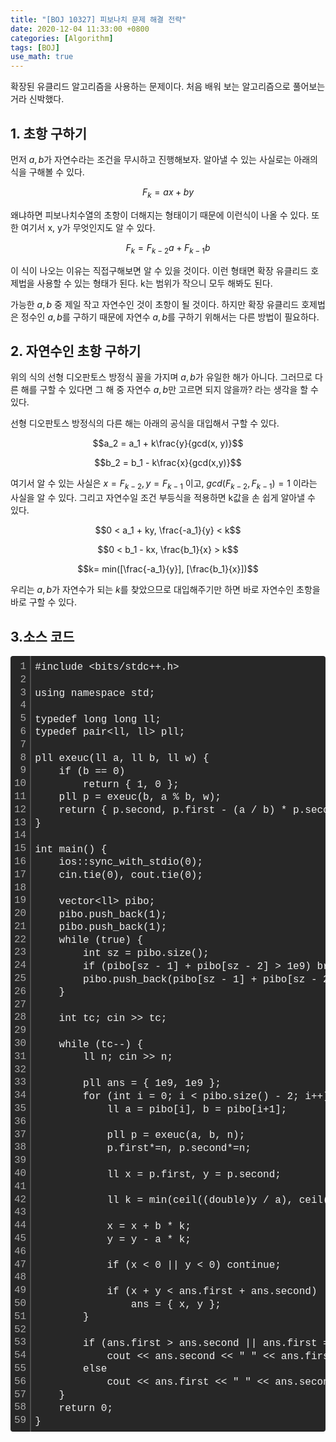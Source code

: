 ```yaml
---
title: "[BOJ 10327] 피보나치 문제 해결 전략"
date: 2020-12-04 11:33:00 +0800
categories: [Algorithm]
tags: [BOJ]
use_math: true
---
```




 확장된 유클리드 알고리즘을 사용하는 문제이다. 처음 배워 보는 알고리즘으로 풀어보는 거라 신박했다.

## 1. 초항 구하기

  먼저 $a, b$가 자연수라는 조건을 무시하고 진행해보자. 알아낼 수 있는 사실로는 아래의 식을 구해볼 수 있다.

$$F_{k} = ax+by$$

 왜냐하면 피보나치수열의 초항이 더해지는 형태이기 때문에 이런식이 나올 수 있다. 또한 여기서 x, y가 무엇인지도 알 수 있다.

$$F_{k} = F_{k-2}a+F_{k-1}b$$

이 식이 나오는 이유는 직접구해보면 알 수 있을 것이다. 이런 형태면 확장 유클리드 호제법을 사용할 수 있는 형태가 된다. k는 범위가 작으니 모두 해봐도 된다.

 가능한 $a, b$ 중 제일 작고 자연수인 것이 초항이 될 것이다. 하지만 확장 유클리드 호제법은 정수인 $a, b$를 구하기 때문에 자연수 $a, b$를 구하기 위해서는 다른 방법이 필요하다.



 ## 2. 자연수인 초항 구하기

 위의 식의 선형 디오판토스 방정식 꼴을 가지며 $a, b$가 유일한 해가 아니다. 그러므로 다른 해를 구할 수 있다면 그 해 중 자연수 $a, b$만 고르면 되지 않을까? 라는 생각을 할 수 있다.

 선형 디오판토스 방정식의 다른 해는 아래의 공식을 대입해서 구할 수 있다.

$$a_2 = a_1 + k\frac{y}{gcd(x, y)}$$

$$b_2 = b_1 - k\frac{x}{gcd(x,y)}$$

 여기서 알 수 있는 사실은 $x = F_{k-2}, y = F_{k-1}$ 이고, $gcd(F_{k-2}, F_{k-1}) = 1$ 이라는 사실을 알 수 있다. 그리고 자연수일 조건 부등식을 적용하면 k값을 손 쉽게 알아낼 수 있다.

$$0 < a_1 + ky, \frac{-a_1}{y} < k$$

$$0 < b_1 - kx, \frac{b_1}{x} > k$$

$$k= min([\frac{-a_1}{y}], [\frac{b_1}{x}])$$

 우리는 $a, b$가 자연수가 되는 $k$를 찾았으므로 대입해주기만 하면 바로 자연수인 초항을 바로 구할 수 있다.



## 3.소스 코드

<div class="colorscripter-code" style="color:#f0f0f0;font-family:Consolas, 'Liberation Mono', Menlo, Courier, monospace !important; position:relative !important;overflow:auto"><table class="colorscripter-code-table" style="margin:0;padding:0;border:none;background-color:#272727;border-radius:4px;" cellspacing="0" cellpadding="0"><tr><td style="padding:6px;border-right:2px solid #4f4f4f"><div style="margin:0;padding:0;word-break:normal;text-align:right;color:#aaa;font-family:Consolas, 'Liberation Mono', Menlo, Courier, monospace !important;line-height:130%"><div style="line-height:130%">1</div><div style="line-height:130%">2</div><div style="line-height:130%">3</div><div style="line-height:130%">4</div><div style="line-height:130%">5</div><div style="line-height:130%">6</div><div style="line-height:130%">7</div><div style="line-height:130%">8</div><div style="line-height:130%">9</div><div style="line-height:130%">10</div><div style="line-height:130%">11</div><div style="line-height:130%">12</div><div style="line-height:130%">13</div><div style="line-height:130%">14</div><div style="line-height:130%">15</div><div style="line-height:130%">16</div><div style="line-height:130%">17</div><div style="line-height:130%">18</div><div style="line-height:130%">19</div><div style="line-height:130%">20</div><div style="line-height:130%">21</div><div style="line-height:130%">22</div><div style="line-height:130%">23</div><div style="line-height:130%">24</div><div style="line-height:130%">25</div><div style="line-height:130%">26</div><div style="line-height:130%">27</div><div style="line-height:130%">28</div><div style="line-height:130%">29</div><div style="line-height:130%">30</div><div style="line-height:130%">31</div><div style="line-height:130%">32</div><div style="line-height:130%">33</div><div style="line-height:130%">34</div><div style="line-height:130%">35</div><div style="line-height:130%">36</div><div style="line-height:130%">37</div><div style="line-height:130%">38</div><div style="line-height:130%">39</div><div style="line-height:130%">40</div><div style="line-height:130%">41</div><div style="line-height:130%">42</div><div style="line-height:130%">43</div><div style="line-height:130%">44</div><div style="line-height:130%">45</div><div style="line-height:130%">46</div><div style="line-height:130%">47</div><div style="line-height:130%">48</div><div style="line-height:130%">49</div><div style="line-height:130%">50</div><div style="line-height:130%">51</div><div style="line-height:130%">52</div><div style="line-height:130%">53</div><div style="line-height:130%">54</div><div style="line-height:130%">55</div><div style="line-height:130%">56</div><div style="line-height:130%">57</div><div style="line-height:130%">58</div><div style="line-height:130%">59</div></div></td><td style="padding:6px 0;text-align:left"><div style="margin:0;padding:0;color:#f0f0f0;font-family:Consolas, 'Liberation Mono', Menlo, Courier, monospace !important;line-height:130%"><div style="padding:0 6px; white-space:pre; line-height:130%">#include&nbsp;&lt;bits/stdc++.h&gt;</div><div style="padding:0 6px; white-space:pre; line-height:130%">&nbsp;</div><div style="padding:0 6px; white-space:pre; line-height:130%">using&nbsp;namespace&nbsp;std;</div><div style="padding:0 6px; white-space:pre; line-height:130%">&nbsp;</div><div style="padding:0 6px; white-space:pre; line-height:130%">typedef&nbsp;long&nbsp;long&nbsp;ll;</div><div style="padding:0 6px; white-space:pre; line-height:130%">typedef&nbsp;pair&lt;ll,&nbsp;ll&gt;&nbsp;pll;</div><div style="padding:0 6px; white-space:pre; line-height:130%">&nbsp;</div><div style="padding:0 6px; white-space:pre; line-height:130%">pll&nbsp;exeuc(ll&nbsp;a,&nbsp;ll&nbsp;b,&nbsp;ll&nbsp;w)&nbsp;{</div><div style="padding:0 6px; white-space:pre; line-height:130%">&nbsp;&nbsp;&nbsp;&nbsp;if&nbsp;(b&nbsp;==&nbsp;0)</div><div style="padding:0 6px; white-space:pre; line-height:130%">&nbsp;&nbsp;&nbsp;&nbsp;&nbsp;&nbsp;&nbsp;&nbsp;return&nbsp;{&nbsp;1,&nbsp;0&nbsp;};</div><div style="padding:0 6px; white-space:pre; line-height:130%">&nbsp;&nbsp;&nbsp;&nbsp;pll&nbsp;p&nbsp;=&nbsp;exeuc(b,&nbsp;a&nbsp;%&nbsp;b,&nbsp;w);</div><div style="padding:0 6px; white-space:pre; line-height:130%">&nbsp;&nbsp;&nbsp;&nbsp;return&nbsp;{&nbsp;p.second,&nbsp;p.first&nbsp;-&nbsp;(a&nbsp;/&nbsp;b)&nbsp;*&nbsp;p.second&nbsp;};</div><div style="padding:0 6px; white-space:pre; line-height:130%">}</div><div style="padding:0 6px; white-space:pre; line-height:130%">&nbsp;</div><div style="padding:0 6px; white-space:pre; line-height:130%">int&nbsp;main()&nbsp;{</div><div style="padding:0 6px; white-space:pre; line-height:130%">&nbsp;&nbsp;&nbsp;&nbsp;ios::sync_with_stdio(0);</div><div style="padding:0 6px; white-space:pre; line-height:130%">&nbsp;&nbsp;&nbsp;&nbsp;cin.tie(0),&nbsp;cout.tie(0);</div><div style="padding:0 6px; white-space:pre; line-height:130%">&nbsp;</div><div style="padding:0 6px; white-space:pre; line-height:130%">&nbsp;&nbsp;&nbsp;&nbsp;vector&lt;ll&gt;&nbsp;pibo;</div><div style="padding:0 6px; white-space:pre; line-height:130%">&nbsp;&nbsp;&nbsp;&nbsp;pibo.push_back(1);</div><div style="padding:0 6px; white-space:pre; line-height:130%">&nbsp;&nbsp;&nbsp;&nbsp;pibo.push_back(1);</div><div style="padding:0 6px; white-space:pre; line-height:130%">&nbsp;&nbsp;&nbsp;&nbsp;while&nbsp;(true)&nbsp;{</div><div style="padding:0 6px; white-space:pre; line-height:130%">&nbsp;&nbsp;&nbsp;&nbsp;&nbsp;&nbsp;&nbsp;&nbsp;int&nbsp;sz&nbsp;=&nbsp;pibo.size();</div><div style="padding:0 6px; white-space:pre; line-height:130%">&nbsp;&nbsp;&nbsp;&nbsp;&nbsp;&nbsp;&nbsp;&nbsp;if&nbsp;(pibo[sz&nbsp;-&nbsp;1]&nbsp;+&nbsp;pibo[sz&nbsp;-&nbsp;2]&nbsp;&gt;&nbsp;1e9)&nbsp;break;</div><div style="padding:0 6px; white-space:pre; line-height:130%">&nbsp;&nbsp;&nbsp;&nbsp;&nbsp;&nbsp;&nbsp;&nbsp;pibo.push_back(pibo[sz&nbsp;-&nbsp;1]&nbsp;+&nbsp;pibo[sz&nbsp;-&nbsp;2]);</div><div style="padding:0 6px; white-space:pre; line-height:130%">&nbsp;&nbsp;&nbsp;&nbsp;}</div><div style="padding:0 6px; white-space:pre; line-height:130%">&nbsp;</div><div style="padding:0 6px; white-space:pre; line-height:130%">&nbsp;&nbsp;&nbsp;&nbsp;int&nbsp;tc;&nbsp;cin&nbsp;&gt;&gt;&nbsp;tc;</div><div style="padding:0 6px; white-space:pre; line-height:130%">&nbsp;</div><div style="padding:0 6px; white-space:pre; line-height:130%">&nbsp;&nbsp;&nbsp;&nbsp;while&nbsp;(tc--)&nbsp;{</div><div style="padding:0 6px; white-space:pre; line-height:130%">&nbsp;&nbsp;&nbsp;&nbsp;&nbsp;&nbsp;&nbsp;&nbsp;ll&nbsp;n;&nbsp;cin&nbsp;&gt;&gt;&nbsp;n;</div><div style="padding:0 6px; white-space:pre; line-height:130%">&nbsp;</div><div style="padding:0 6px; white-space:pre; line-height:130%">&nbsp;&nbsp;&nbsp;&nbsp;&nbsp;&nbsp;&nbsp;&nbsp;pll&nbsp;ans&nbsp;=&nbsp;{&nbsp;1e9,&nbsp;1e9&nbsp;};</div><div style="padding:0 6px; white-space:pre; line-height:130%">&nbsp;&nbsp;&nbsp;&nbsp;&nbsp;&nbsp;&nbsp;&nbsp;for&nbsp;(int&nbsp;i&nbsp;=&nbsp;0;&nbsp;i&nbsp;&lt;&nbsp;pibo.size()&nbsp;-&nbsp;2;&nbsp;i++)&nbsp;{</div><div style="padding:0 6px; white-space:pre; line-height:130%">&nbsp;&nbsp;&nbsp;&nbsp;&nbsp;&nbsp;&nbsp;&nbsp;&nbsp;&nbsp;&nbsp;&nbsp;ll&nbsp;a&nbsp;=&nbsp;pibo[i],&nbsp;b&nbsp;=&nbsp;pibo[i+1];</div><div style="padding:0 6px; white-space:pre; line-height:130%">&nbsp;</div><div style="padding:0 6px; white-space:pre; line-height:130%">&nbsp;&nbsp;&nbsp;&nbsp;&nbsp;&nbsp;&nbsp;&nbsp;&nbsp;&nbsp;&nbsp;&nbsp;pll&nbsp;p&nbsp;=&nbsp;exeuc(a,&nbsp;b,&nbsp;n);</div><div style="padding:0 6px; white-space:pre; line-height:130%">&nbsp;&nbsp;&nbsp;&nbsp;&nbsp;&nbsp;&nbsp;&nbsp;&nbsp;&nbsp;&nbsp;&nbsp;p.first*=n,&nbsp;p.second*=n;</div><div style="padding:0 6px; white-space:pre; line-height:130%">&nbsp;</div><div style="padding:0 6px; white-space:pre; line-height:130%">&nbsp;&nbsp;&nbsp;&nbsp;&nbsp;&nbsp;&nbsp;&nbsp;&nbsp;&nbsp;&nbsp;&nbsp;ll&nbsp;x&nbsp;=&nbsp;p.first,&nbsp;y&nbsp;=&nbsp;p.second;</div><div style="padding:0 6px; white-space:pre; line-height:130%">&nbsp;</div><div style="padding:0 6px; white-space:pre; line-height:130%">&nbsp;&nbsp;&nbsp;&nbsp;&nbsp;&nbsp;&nbsp;&nbsp;&nbsp;&nbsp;&nbsp;&nbsp;ll&nbsp;k&nbsp;=&nbsp;min(ceil((double)y&nbsp;/&nbsp;a),&nbsp;ceil((double)-x&nbsp;/&nbsp;b));</div><div style="padding:0 6px; white-space:pre; line-height:130%">&nbsp;</div><div style="padding:0 6px; white-space:pre; line-height:130%">&nbsp;&nbsp;&nbsp;&nbsp;&nbsp;&nbsp;&nbsp;&nbsp;&nbsp;&nbsp;&nbsp;&nbsp;x&nbsp;=&nbsp;x&nbsp;+&nbsp;b&nbsp;*&nbsp;k;</div><div style="padding:0 6px; white-space:pre; line-height:130%">&nbsp;&nbsp;&nbsp;&nbsp;&nbsp;&nbsp;&nbsp;&nbsp;&nbsp;&nbsp;&nbsp;&nbsp;y&nbsp;=&nbsp;y&nbsp;-&nbsp;a&nbsp;*&nbsp;k;</div><div style="padding:0 6px; white-space:pre; line-height:130%">&nbsp;</div><div style="padding:0 6px; white-space:pre; line-height:130%">&nbsp;&nbsp;&nbsp;&nbsp;&nbsp;&nbsp;&nbsp;&nbsp;&nbsp;&nbsp;&nbsp;&nbsp;if&nbsp;(x&nbsp;&lt;&nbsp;0&nbsp;||&nbsp;y&nbsp;&lt;&nbsp;0)&nbsp;continue;</div><div style="padding:0 6px; white-space:pre; line-height:130%">&nbsp;</div><div style="padding:0 6px; white-space:pre; line-height:130%">&nbsp;&nbsp;&nbsp;&nbsp;&nbsp;&nbsp;&nbsp;&nbsp;&nbsp;&nbsp;&nbsp;&nbsp;if&nbsp;(x&nbsp;+&nbsp;y&nbsp;&lt;&nbsp;ans.first&nbsp;+&nbsp;ans.second)</div><div style="padding:0 6px; white-space:pre; line-height:130%">&nbsp;&nbsp;&nbsp;&nbsp;&nbsp;&nbsp;&nbsp;&nbsp;&nbsp;&nbsp;&nbsp;&nbsp;&nbsp;&nbsp;&nbsp;&nbsp;ans&nbsp;=&nbsp;{&nbsp;x,&nbsp;y&nbsp;};</div><div style="padding:0 6px; white-space:pre; line-height:130%">&nbsp;&nbsp;&nbsp;&nbsp;&nbsp;&nbsp;&nbsp;&nbsp;}</div><div style="padding:0 6px; white-space:pre; line-height:130%">&nbsp;</div><div style="padding:0 6px; white-space:pre; line-height:130%">&nbsp;&nbsp;&nbsp;&nbsp;&nbsp;&nbsp;&nbsp;&nbsp;if&nbsp;(ans.first&nbsp;&gt;&nbsp;ans.second&nbsp;||&nbsp;ans.first&nbsp;==&nbsp;0)</div><div style="padding:0 6px; white-space:pre; line-height:130%">&nbsp;&nbsp;&nbsp;&nbsp;&nbsp;&nbsp;&nbsp;&nbsp;&nbsp;&nbsp;&nbsp;&nbsp;cout&nbsp;&lt;&lt;&nbsp;ans.second&nbsp;&lt;&lt;&nbsp;"&nbsp;"&nbsp;&lt;&lt;&nbsp;ans.first&nbsp;+&nbsp;ans.second&nbsp;&lt;&lt;&nbsp;"\n";</div><div style="padding:0 6px; white-space:pre; line-height:130%">&nbsp;&nbsp;&nbsp;&nbsp;&nbsp;&nbsp;&nbsp;&nbsp;else</div><div style="padding:0 6px; white-space:pre; line-height:130%">&nbsp;&nbsp;&nbsp;&nbsp;&nbsp;&nbsp;&nbsp;&nbsp;&nbsp;&nbsp;&nbsp;&nbsp;cout&nbsp;&lt;&lt;&nbsp;ans.first&nbsp;&lt;&lt;&nbsp;"&nbsp;"&nbsp;&lt;&lt;&nbsp;ans.second&nbsp;&lt;&lt;&nbsp;"\n";</div><div style="padding:0 6px; white-space:pre; line-height:130%">&nbsp;&nbsp;&nbsp;&nbsp;}</div><div style="padding:0 6px; white-space:pre; line-height:130%">&nbsp;&nbsp;&nbsp;&nbsp;return&nbsp;0;</div><div style="padding:0 6px; white-space:pre; line-height:130%">}</div></div><div style="text-align:right;margin-top:-13px;margin-right:5px;font-size:9px;font-style:italic"><a href="http://colorscripter.com/info#e" target="_blank" style="color:#4f4f4ftext-decoration:none">Colored by Color Scripter</a></div></td><td style="vertical-align:bottom;padding:0 2px 4px 0"><a href="http://colorscripter.com/info#e" target="_blank" style="text-decoration:none;color:white"><span style="font-size:9px;word-break:normal;background-color:#4f4f4f;color:white;border-radius:10px;padding:1px">cs</span></a></td></tr></table></div>







